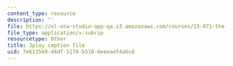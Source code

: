 ```yaml
---
content_type: resource
description: ''
file: https://ol-ocw-studio-app-qa.s3.amazonaws.com/courses/15-071-the-analytics-edge-spring-2017/7e613569d4df5178b5106eeeaef4a6cd_X_reyHNRYws.vtt
file_type: application/x-subrip
resourcetype: Other
title: 3play caption file
uid: 7e613569-d4df-5178-b510-6eeeaef4a6cd
---
```

